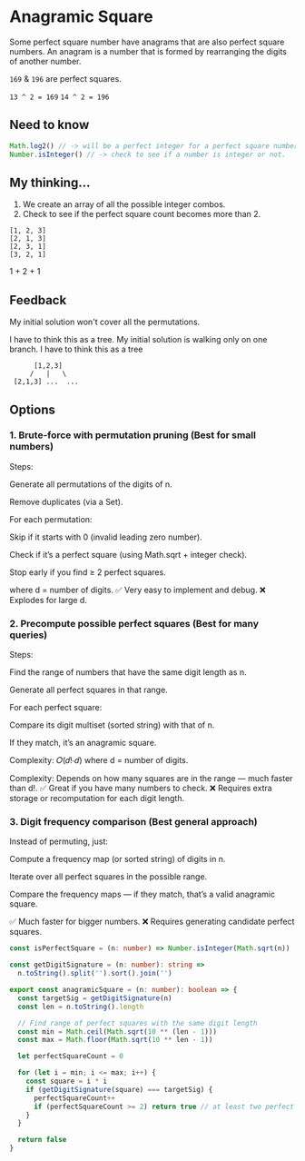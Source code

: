 # Anagramic Square

Some perfect square number have anagrams that are also perfect square numbers. An anagram is a number that is formed by rearranging the digits of another number.

`169` & `196` are perfect squares.

`13 ^ 2 = 169`
`14 ^ 2 = 196`

## Need to know

```js
Math.log2() // -> will be a perfect integer for a perfect square number. Otherwise, it returns a decimal number.
Number.isInteger() // -> check to see if a number is integer or not.
```

## My thinking...

1. We create an array of all the possible integer combos.
2. Check to see if the perfect square count becomes more than 2.

```
[1, 2, 3]
[2, 1, 3]
[2, 3, 1]
[3, 2, 1]
```

1 + 2 + 1

## Feedback

My initial solution won't cover all the permutations.

I have to think this as a tree. My initial solution is walking only on one branch. I have to think this as a tree

```
      [1,2,3]
     /   |   \
 [2,1,3] ...  ...
```

## Options

### 1. Brute-force with permutation pruning (Best for small numbers)

Steps:

Generate all permutations of the digits of n.

Remove duplicates (via a Set).

For each permutation:

Skip if it starts with 0 (invalid leading zero number).

Check if it’s a perfect square (using Math.sqrt + integer check).

Stop early if you find ≥ 2 perfect squares.

where d = number of digits.
✅ Very easy to implement and debug.
❌ Explodes for large d.

### 2. Precompute possible perfect squares (Best for many queries)

Steps:

Find the range of numbers that have the same digit length as n.

Generate all perfect squares in that range.

For each perfect square:

Compare its digit multiset (sorted string) with that of n.

If they match, it’s an anagramic square.

Complexity:
𝑂(𝑑!⋅𝑑) where d = number of digits.

Complexity: Depends on how many squares are in the range — much faster than d!.
✅ Great if you have many numbers to check.
❌ Requires extra storage or recomputation for each digit length.

### 3. Digit frequency comparison (Best general approach)

Instead of permuting, just:

Compute a frequency map (or sorted string) of digits in n.

Iterate over all perfect squares in the possible range.

Compare the frequency maps — if they match, that’s a valid anagramic square.

✅ Much faster for bigger numbers.
❌ Requires generating candidate perfect squares.

```ts
const isPerfectSquare = (n: number) => Number.isInteger(Math.sqrt(n))

const getDigitSignature = (n: number): string =>
  n.toString().split('').sort().join('')

export const anagramicSquare = (n: number): boolean => {
  const targetSig = getDigitSignature(n)
  const len = n.toString().length

  // Find range of perfect squares with the same digit length
  const min = Math.ceil(Math.sqrt(10 ** (len - 1)))
  const max = Math.floor(Math.sqrt(10 ** len - 1))

  let perfectSquareCount = 0

  for (let i = min; i <= max; i++) {
    const square = i * i
    if (getDigitSignature(square) === targetSig) {
      perfectSquareCount++
      if (perfectSquareCount >= 2) return true // at least two perfect squares match
    }
  }

  return false
}
```
